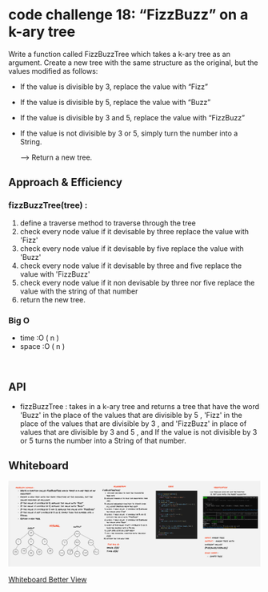 # code challenge 18: “FizzBuzz” on a k-ary tree
 Write a function called FizzBuzzTree which takes a k-ary tree as an argument.
Create a new tree with the same structure as the original, but the values modified as follows:

- If the value is divisible by 3, replace the value with “Fizz”
- If the value is divisible by 5, replace the value with “Buzz”
- If the value is divisible by 3 and 5, replace the value with “FizzBuzz”
- If the value is not divisible by 3 or 5, simply turn the number into a String.
  
  -->  Return a new tree.




## Approach & Efficiency
### fizzBuzzTree(tree) :
1. define a traverse method to traverse through the tree 
2. check every node value if it devisable by three replace the value with 'Fizz'
3. check every node value if it devisable by five replace the value with 'Buzz'
4. check every node value if it devisable by three and five replace the value with 'FizzBuzz'
5. check every node value if it non devisable by three nor five replace the value with the string of that number 
6. return the new tree.
### Big O
* time  :O ( n )
* space :O ( n )

<br>

## API
- fizzBuzzTree : takes in a k-ary tree and returns a tree that have the word 'Buzz' in the place of the values that are divisible by 5 , 'Fizz' in the place of the values that are divisible by 3 , and 'FizzBuzz' in place of values that are divisible by 3 and 5 , and If the value is not divisible by 3 or 5 turns the number into a String of that number.


## Whiteboard
![white board](./fizz-buzz.PNG)

[Whiteboard Better View ](https://miro.com/app/board/o9J_lAUbNjo=/)
